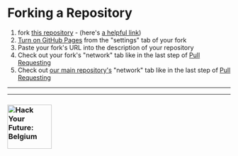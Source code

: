 # Forking a Repository

1. fork [this repository](https://github.com/HackYourFutureBelgium/my-first-fork/) - (here's [a helpful link](https://help.github.com/en/articles/fork-a-repo))
1. [Turn on GitHub Pages](https://stackoverflow.com/questions/41253371/how-do-i-turn-a-repository-into-a-github-page) from the "settings" tab of your fork
1. Paste your fork's URL into the description of your repository
1. Check out your fork's "network" tab like in the last step of [Pull Requesting](./Pull-Requesting)
1. Check out [our main repository's](https://github.com/HackYourFutureBelgium/my-first-fork/settings) "network" tab like in the last step of [Pull Requesting](./Pull-Requesting)

---
---
### <a href="https://hackyourfuture.be" target="_blank"><img src="https://user-images.githubusercontent.com/18554853/63941625-4c7c3d00-ca6c-11e9-9a76-8d5e3632fe70.jpg" width="100" height="100" alt="Hack Your Future: Belgium"></a>
